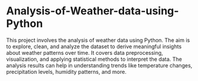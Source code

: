# Analysis-of-Weather-data-using-Python

This project involves the analysis of weather data using Python. The aim is to explore, clean, and analyze the dataset to derive meaningful insights about weather patterns over time. It covers data preprocessing, visualization, and applying statistical methods to interpret the data. The analysis results can help in understanding trends like temperature changes, precipitation levels, humidity patterns, and more.
